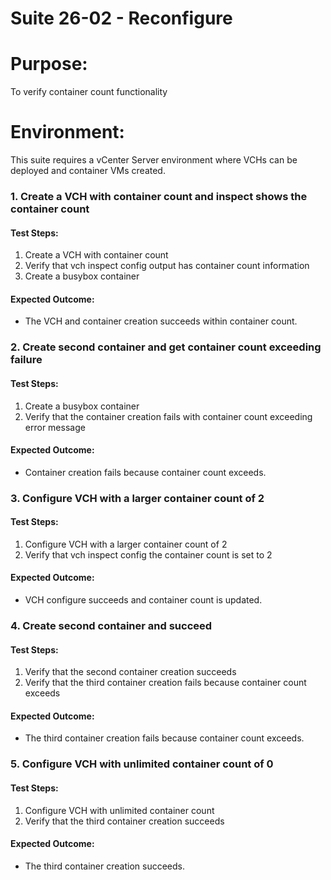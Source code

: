Suite 26-02 - Reconfigure
===================

# Purpose:
To verify container count functionality

# Environment:
This suite requires a vCenter Server environment where VCHs can be deployed and container VMs created.


### 1. Create a VCH with container count and inspect shows the container count

#### Test Steps:
1. Create a VCH with container count
2. Verify that vch inspect config output has container count information
3. Create a busybox container

#### Expected Outcome:
* The VCH and container creation succeeds within container count.

### 2. Create second container and get container count exceeding failure

#### Test Steps:
1. Create a busybox container
2. Verify that the container creation fails with container count exceeding error message

#### Expected Outcome:
* Container creation fails because container count exceeds.

### 3. Configure VCH with a larger container count of 2

#### Test Steps:
1. Configure VCH with a larger container count of 2
2. Verify that vch inspect config the container count is set to 2

#### Expected Outcome:
* VCH configure succeeds and container count is updated.

### 4. Create second container and succeed

#### Test Steps:
1. Verify that the second container creation succeeds
2. Verify that the third container creation fails because container count exceeds

#### Expected Outcome:
* The third container creation fails because container count exceeds.

### 5. Configure VCH with unlimited container count of 0

#### Test Steps:
1. Configure VCH with unlimited container count
2. Verify that the third container creation succeeds

#### Expected Outcome:
* The third container creation succeeds.
